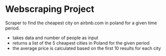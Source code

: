 # Webscraping Project

Scraper to find the cheapest city on airbnb.com in poland for a given time period.

- takes data and number of people as input
- returns a list of the 5 cheapest cities in Poland for the given period
- the average price is calculated based on the first 10 results for each city